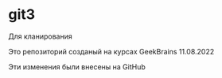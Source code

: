 # git3
Для кланирования

Это репозиторий созданый на курсах GeekBrains 11.08.2022

Эти изменения были внесены на GitHub
